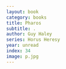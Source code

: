 ```yaml
---
layout: book
category: books
title: Pharos
subtitle: .
author: Guy Haley
series: Horus Heresy
year: unread
index: 34
image: p.jpg
---
```

